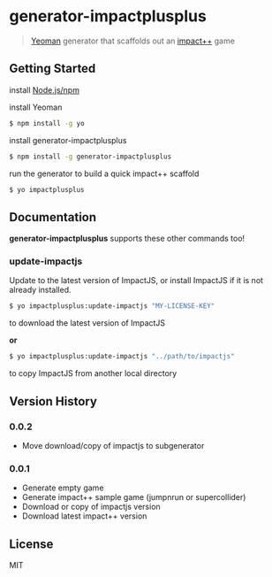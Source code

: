 # generator-impactplusplus

> [Yeoman](http://yeoman.io) generator that scaffolds out an [impact++](http://collinhover.github.io/impactplusplus/) game


## Getting Started

install [Node.js/npm](http://nodejs.org/)

install Yeoman
```bash
$ npm install -g yo
```
install generator-impactplusplus
```bash
$ npm install -g generator-impactplusplus
```
run the generator to build a quick impact++ scaffold
```bash
$ yo impactplusplus
```

## Documentation
**generator-impactplusplus** supports these other commands too!

### update-impactjs
Update to the latest version of ImpactJS, or install ImpactJS if it is not already installed.

```bash
$ yo impactplusplus:update-impactjs "MY-LICENSE-KEY"
```
to download the latest version of ImpactJS

**or**

```bash
$ yo impactplusplus:update-impactjs "../path/to/impactjs"
```
to copy ImpactJS from another local directory 

## Version History

### 0.0.2
 - Move download/copy of impactjs to subgenerator

### 0.0.1
- Generate empty game
- Generate impact++ sample game (jumpnrun or supercollider)
- Download or copy of impactjs version
- Download latest impact++ version

## License

MIT
